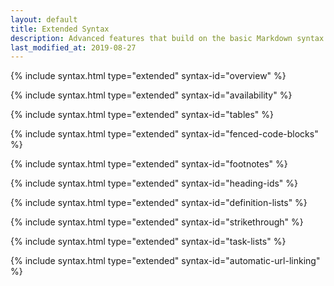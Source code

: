 ```yaml
---
layout: default
title: Extended Syntax
description: Advanced features that build on the basic Markdown syntax.
last_modified_at: 2019-08-27
---
```


{% include syntax.html type="extended" syntax-id="overview" %}

{% include syntax.html type="extended" syntax-id="availability" %}

{% include syntax.html type="extended" syntax-id="tables" %}

{% include syntax.html type="extended" syntax-id="fenced-code-blocks" %}

{% include syntax.html type="extended" syntax-id="footnotes" %}

{% include syntax.html type="extended" syntax-id="heading-ids" %}

{% include syntax.html type="extended" syntax-id="definition-lists" %}

{% include syntax.html type="extended" syntax-id="strikethrough" %}

{% include syntax.html type="extended" syntax-id="task-lists" %}

{% include syntax.html type="extended" syntax-id="automatic-url-linking" %}
